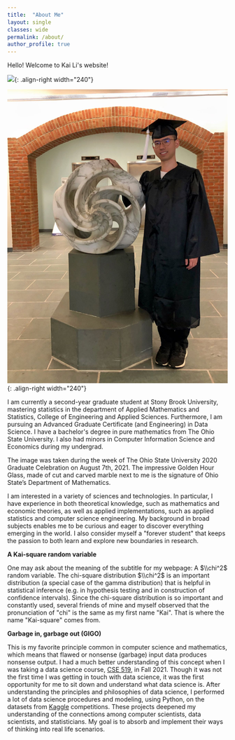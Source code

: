 ```yaml
---
title:  "About Me"
layout: single
classes: wide
permalink: /about/
author_profile: true
---
```


Hello! Welcome to Kai Li's website! 

![](/images/image3.jpg){: .align-right width="240"}

![](/images/image2.jpg){: .align-right width="240"}

I am currently a second-year graduate student at Stony Brook University, mastering statistics in the department of Applied Mathematics and Statistics, College of Engineering and Applied Sciences. Furthermore, I am pursuing an Advanced Graduate Certificate (and Engineering) in Data Science. I have a bachelor's degree in pure mathematics from The Ohio State University. I also had minors in Computer Information Science and Economics during my undergrad. 

The image was taken during the week of The Ohio State University 2020 Graduate Celebration on August 7th, 2021. The impressive Golden Hour Glass, made of cut and carved marble next to me is the signature of Ohio State’s Department of Mathematics.

I am interested in a variety of sciences and technologies. In particular, I have experience in both theoretical knowledge, such as mathematics and economic theories, as well as applied implementations, such as applied statistics and computer science engineering. My background in broad subjects enables me to be curious and eager to discover everything emerging in the world. I also consider myself a "forever student" that keeps the passion to both learn and explore new boundaries in research.

**A Kai-square random variable**

One may ask about the meaning of the subtitle for my webpage: A $\\chi^2$ random variable. The chi-square distribution $\\chi^2$ is an important distribution (a special case of the gamma distribution) that is helpful in statistical inference (e.g. in hypothesis testing and in construction of confidence intervals). Since the chi-square distribution is so important and constantly used, several friends of mine and myself observed that the pronunciation of "chi" is the same as my first name "Kai". That is where the name "Kai-square" comes from.

**Garbage in, garbage out (GIGO)**

This is my favorite principle common in computer science and mathematics, which means that flawed or nonsense (garbage) input data produces nonsense output. I had a much better understanding of this concept when I was taking a data science course, [CSE 519](/grad/cse519/), in Fall 2021. Though it was not the first time I was getting in touch with data science, it was the first opportunity for me to sit down and understand what data science is. After understanding the principles and philosophies of data science, I performed a lot of data science procedures and modeling, using Python, on the datasets from [Kaggle](https://www.kaggle.com/) competitions. These projects deepened my understanding of the connections among computer scientists, data scientists, and statisticians. My goal is to absorb and implement their ways of thinking into real life scenarios.
